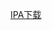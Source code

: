 <a href="itms-services://?action=download-manifest&url=https://github.com/dujiepeng/testIpa/blob/master/TC_Demo.plist">IPA下载</a>